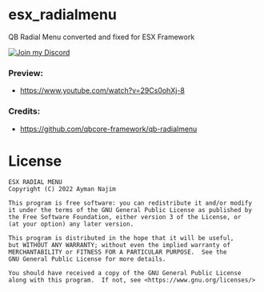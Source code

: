 # esx_radialmenu
QB Radial Menu converted and fixed for ESX Framework

[![Join my Discord](https://img.shields.io/discord/784961984021266492?color=5865f2&label=Discord&logo=https%3A%2F%2Fi.imgur.com%2Ftt5au4m.png&style=for-the-badge)](https://discord.gg/f2Nbv9Ebf5)

### Preview:
* https://www.youtube.com/watch?v=29Cs0ohXj-8

### Credits:
* https://github.com/qbcore-framework/qb-radialmenu

# License

    ESX RADIAL MENU
    Copyright (C) 2022 Ayman Najim

    This program is free software: you can redistribute it and/or modify
    it under the terms of the GNU General Public License as published by
    the Free Software Foundation, either version 3 of the License, or
    (at your option) any later version.

    This program is distributed in the hope that it will be useful,
    but WITHOUT ANY WARRANTY; without even the implied warranty of
    MERCHANTABILITY or FITNESS FOR A PARTICULAR PURPOSE.  See the
    GNU General Public License for more details.

    You should have received a copy of the GNU General Public License
    along with this program.  If not, see <https://www.gnu.org/licenses/>
